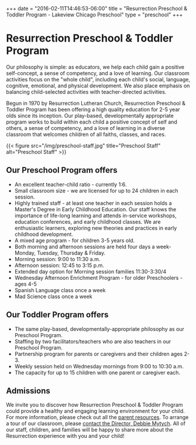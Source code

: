 +++
date = "2016-02-11T14:46:53-06:00"
title = "Resurrection Preschool & Toddler Program - Lakeview Chicago Preschool"
type = "preschool"
+++

# Resurrection Preschool & Toddler Program

Our philosophy is simple: as educators, we help each child gain a positive self-concept, a sense of competency, and a love of learning.  Our classroom activities focus on the "whole child", including each child's social, language, cognitive, emotional, and physical development.  We also place emphasis on balancing child-selected activities with teacher-directed activities.

Begun in 1970 by Resurrection Lutheran Church, Resurrection Preschool & Toddler Program has been offering a high quality education for 2-5 year olds since its inception.  Our play-based, developmentally appropriate program works to build within each child a positive concept of self and others, a sense of competency, and a love of learning in a diverse classroom that welcomes children of all faiths, classes, and races.

{{< figure src="/img/preschool-staff.jpg" title="Preschool Staff" alt="Preschool Staff" >}}

## Our Preschool Program offers
* An excellent teacher-child ratio - currently 1:6.
* Small classroom size - we are licensed for up to 24 children in each session.
* Highly trained staff  - at least one teacher in each session holds a Master's Degree in Early Childhood Education.  Our staff knows the importance of life-long learning and attends in-service workshops, education conferences, and early childhood classes.  We are enthusiastic learners, exploring new theories and practices in early childhood development.
* A mixed age program - for children 3-5 years old.
* Both morning and afternoon sessions are held four days a week- Monday, Tuesday, Thursday & Friday.
* Morning session:  9:00 to 11:30 a.m.
* Afternoon session:  12:45 to 3:15 p.m.
* Extended day option for Morning session families 11:30-3:30/4 
* Wednesday Afternoon Enrichment Program - for older Preschoolers - ages 4-5
* Spanish Language class once a week
* Mad Science class once a week

## Our Toddler Program offers
* The same play-based, developmentally-appropriate philosophy as our Preschool Program.
* Staffing by two facilitators/teachers who are also teachers in our Preschool Program.
* Partnership program for parents or caregivers and their children ages 2-3.
* Weekly session held on Wednesday mornings from 9:00 to 10:30 a.m.
* The capacity for up to 15 children with one parent or caregiver each.

## Admissions
We invite you to discover how Resurrection Preschool & Toddler Program could provide a healthy and engaging learning environment for your child.  For more information, please check out all the [parent resources](/preschool/parent-resources). To arrange a tour of our classroom, please [contact the Director, Debbie Mytych](mailto:teach773@yahoo.com>).  All of our staff, children, and families will be happy to share more about the Resurrection experience with you and your child!

